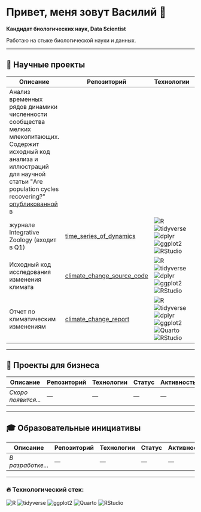 # Привет, меня зовут Василий 👋

**Кандидат биологических наук, Data Scientist**  

Работаю на стыке биологической науки и данных. 

---

## 🔬 Научные проекты

| Описание | Репозиторий | Технологии | Статус | Активность |
|----------|-------------|------------|--------|------------|
| Анализ временных рядов динамики численности сообщества мелких млекопитающих. Содержит исходный код анализа и иллюстраций для научной статьи "Are population cycles recovering?" <a href='https://onlinelibrary.wiley.com/doi/10.1111/1749-4877.12770?__cf_chl_rt_tk=8AvLj9gmf9svvJ68Rx0.LungNtXzg_lNkZqtiUQU5zE-1755340714-1.0.1.1-_oLzuG8LkmRwDhYkc184ZtGfrqsxfR9p7G4l3f.k.xI'>опубликованной</a> в 
журнале Integrative Zoology (входит в Q1) | [time_series_of_dynamics](https://github.com/yakushov1/time_series_of_dynamics) | <img src="https://img.shields.io/badge/R-276DC3?logo=r&logoColor=white" alt="R"> <img src="https://img.shields.io/badge/tidyverse-1A162D?logo=r&logoColor=white" alt="tidyverse"> <img src="https://img.shields.io/badge/dplyr-1A162D?logo=r&logoColor=white" alt="dplyr"> <img src="https://img.shields.io/badge/ggplot2-5A4FCF?logo=r&logoColor=white" alt="ggplot2"> <img src="https://img.shields.io/badge/RStudio-75AADB?logo=rstudio&logoColor=white" alt="RStudio"> | ✅ Завершен | ![Last Commit](https://img.shields.io/github/last-commit/yakushov1/time_series_of_dynamics?style=flat-square) |
| Исходный код исследования изменения климата | [climate_change_source_code](https://github.com/yakushov1/climate_change_source_code) | <img src="https://img.shields.io/badge/R-276DC3?logo=r&logoColor=white" alt="R"> <img src="https://img.shields.io/badge/tidyverse-1A162D?logo=r&logoColor=white" alt="tidyverse"> <img src="https://img.shields.io/badge/dplyr-1A162D?logo=r&logoColor=white" alt="dplyr"> <img src="https://img.shields.io/badge/ggplot2-5A4FCF?logo=r&logoColor=white" alt="ggplot2"> <img src="https://img.shields.io/badge/RStudio-75AADB?logo=rstudio&logoColor=white" alt="RStudio"> | ✅ Завершен | ![Last Commit](https://img.shields.io/github/last-commit/yakushov1/climate_change_source_code?style=flat-square) |
| Отчет по климатическим изменениям | [climate_change_report](https://github.com/yakushov1/climate_change_report) | <img src="https://img.shields.io/badge/R-276DC3?logo=r&logoColor=white" alt="R"> <img src="https://img.shields.io/badge/tidyverse-1A162D?logo=r&logoColor=white" alt="tidyverse"> <img src="https://img.shields.io/badge/dplyr-1A162D?logo=r&logoColor=white" alt="dplyr"> <img src="https://img.shields.io/badge/ggplot2-5A4FCF?logo=r&logoColor=white" alt="ggplot2"> <img src="https://img.shields.io/badge/Quarto-1976D2?logo=quarto&logoColor=white" alt="Quarto"> <img src="https://img.shields.io/badge/RStudio-75AADB?logo=rstudio&logoColor=white" alt="RStudio"> | ✅ Завершен | ![Last Commit](https://img.shields.io/github/last-commit/yakushov1/climate_change_report?style=flat-square) |

---

## 💼 Проекты для бизнеса

| Описание | Репозиторий | Технологии | Статус | Активность |
|----------|-------------|------------|--------|------------|
| *Скоро появится...* | — | — | — | — |

---

## 🎓 Образовательные инициативы

| Описание | Репозиторий | Технологии | Статус | Активность |
|----------|-------------|------------|--------|------------|
| *В разработке...* | — | — | — | — |

---

### 🔥 Технологический стек:
<img src="https://img.shields.io/badge/R-276DC3?logo=r&logoColor=white" alt="R" title="R"> 
<img src="https://img.shields.io/badge/tidyverse-1A162D?logo=r&logoColor=white" alt="tidyverse" title="tidyverse"> 
<img src="https://img.shields.io/badge/ggplot2-5A4FCF?logo=r&logoColor=white" alt="ggplot2" title="ggplot2"> 
<img src="https://img.shields.io/badge/Quarto-1976D2?logo=quarto&logoColor=white" alt="Quarto" title="Quarto"> 
<img src="https://img.shields.io/badge/RStudio-75AADB?logo=rstudio&logoColor=white" alt="RStudio" title="RStudio">
